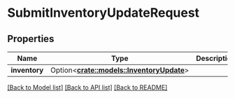 # SubmitInventoryUpdateRequest

## Properties

Name | Type | Description | Notes
------------ | ------------- | ------------- | -------------
**inventory** | Option<[**crate::models::InventoryUpdate**](InventoryUpdate.md)> |  | [optional]

[[Back to Model list]](../README.md#documentation-for-models) [[Back to API list]](../README.md#documentation-for-api-endpoints) [[Back to README]](../README.md)


